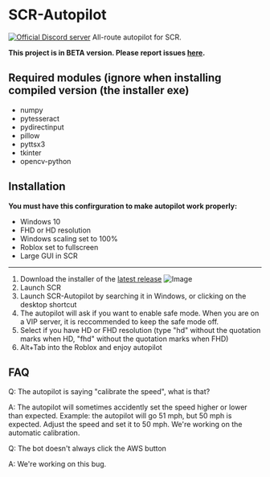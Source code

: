 # SCR-Autopilot
[![Official Discord server](https://img.shields.io/discord/806191973362040893)]()
All-route autopilot for SCR.

**This project is in BETA version. Please report issues [here](https://github.com/MaTY-MT/scr-autopilot/issues).**
## Required modules (ignore when installing compiled version (the installer exe)

 - numpy
 - pytesseract
 - pydirectinput
 - pillow
 - pyttsx3
 - tkinter
 - opencv-python

## Installation
**You must have this confirguration to make autopilot work properly:**

 - Windows 10
 - FHD or HD resolution
 - Windows scaling set to 100%
 - Roblox set to fullscreen
 - Large GUI in SCR

-----
 1. Download the installer of the [latest release](https://github.com/MaTY-MT/scr-autopilot/releases) ![Image](https://matyimg.ml/i/0zfqkgh4.png)
 2. Launch SCR
 3. Launch SCR-Autopilot by searching it in Windows, or clicking on the desktop shortcut
 4. The autopilot will ask if you want to enable safe mode. When you are on a VIP server, it is reccommended to keep the safe mode off.
 5. Select if you have HD or FHD resolution (type "hd" without the quotation marks when HD, "fhd" without the quotation marks when FHD)
 6. Alt+Tab into the Roblox and enjoy autopilot 

## FAQ

 Q: The autopilot is saying "calibrate the speed", what is that?
 
 A: The autopilot will sometimes accidently set the speed higher or lower than expected. Example: the autopilot will go 51 mph, but 50 mph is expected. Adjust the speed and set it to 50 mph. We're working on the automatic calibration.
 
 Q: The bot doesn't always click the AWS button
 
 A: We're working on this bug.


